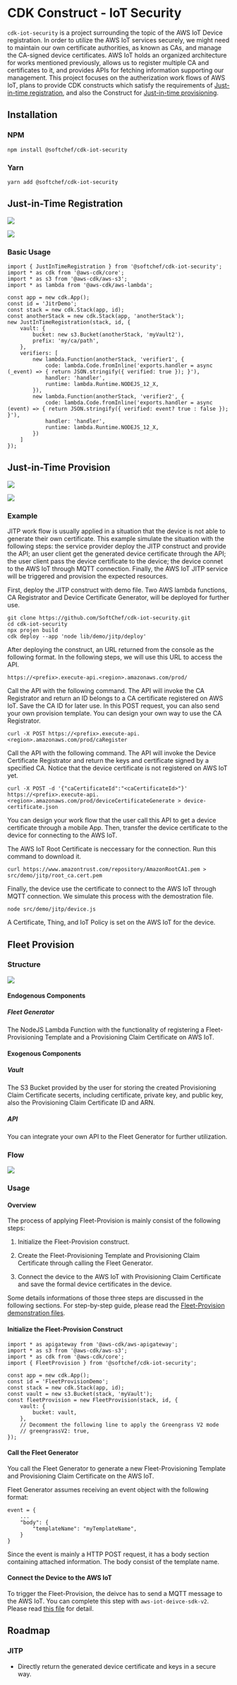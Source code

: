 # CDK Construct - IoT Security

`cdk-iot-security` is a project surrounding the topic of the AWS IoT Device registration. In order to utilize the AWS IoT services securely, we might need to maintain our own certificate authorities, as known as CAs, and manage the CA-signed device certificates. AWS IoT holds an organized architecture for works mentioned previously, allows us to register multiple CA and certificates to it, and provides APIs for fetching information supporting our management. This project focuses on the autherization work flows of AWS IoT, plans to provide CDK constructs which satisfy the requirements of [Just-in-time registration](https://aws.amazon.com/tw/blogs/iot/just-in-time-registration-of-device-certificates-on-aws-iot/), and also the Construct for [Just-in-time provisioning](https://aws.amazon.com/tw/blogs/iot/setting-up-just-in-time-provisioning-with-aws-iot-core/).

## Installation

### NPM

    npm install @softchef/cdk-iot-security

### Yarn

    yarn add @softchef/cdk-iot-security
    

## Just-in-Time Registration

![](./doc/jitr/JITR-AWS.png)

![](./doc/jitr/JITR.png)

### Basic Usage

    import { JustInTimeRegistration } from '@softchef/cdk-iot-security';
    import * as cdk from '@aws-cdk/core';
    import * as s3 from '@aws-cdk/aws-s3';
    import * as lambda from '@aws-cdk/aws-lambda';

    const app = new cdk.App();
    const id = 'JitrDemo';
    const stack = new cdk.Stack(app, id);
    const anotherStack = new cdk.Stack(app, 'anotherStack');
    new JustInTimeRegistration(stack, id, {
        vault: {
            bucket: new s3.Bucket(anotherStack, 'myVault2'),
            prefix: 'my/ca/path',
        },
        verifiers: [
            new lambda.Function(anotherStack, 'verifier1', {
                code: lambda.Code.fromInline('exports.handler = async (_event) => { return JSON.stringify({ verified: true }); }'),
                handler: 'handler',
                runtime: lambda.Runtime.NODEJS_12_X,
            }),
            new lambda.Function(anotherStack, 'verifier2', {
                code: lambda.Code.fromInline('exports.handler = async (event) => { return JSON.stringify({ verified: event? true : false }); }'),
                handler: 'handler',
                runtime: lambda.Runtime.NODEJS_12_X,
            })
        ]
    });

## Just-in-Time Provision

![](./doc/jitp/JITP-AWS.png)

![](./doc/jitp/JITP.png)

### Example

JITP work flow is usually applied in a situation that the device is not able to generate their own certificate. This example simulate the situation with the following steps: the service provider deploy the JITP construct and provide the API; an user client get the generated device certificate through the API; the user client pass the device certificate to the device; the device connet to the AWS IoT through MQTT connection. Finally, the AWS IoT JITP service will be triggered and provision the expected resources.

First, deploy the JITP construct with demo file. Two AWS lambda functions, CA Registrator and Device Certificate Generator, will be deployed for further use.

    git clone https://github.com/SoftChef/cdk-iot-security.git
    cd cdk-iot-security
    npx projen build
    cdk deploy --app 'node lib/demo/jitp/deploy'

After deploying the construct, an URL returned from the console as the following format. In the following steps, we will use this URL to access the API.

    https://<prefix>.execute-api.<region>.amazonaws.com/prod/

Call the API with the following command. The API will invoke the CA Registrator and return an ID belongs to a CA certificate registered on AWS IoT. Save the CA ID for later use. In this POST request, you can also send your own provision template. You can design your own way to use the CA Registrator.

    curl -X POST https://<prefix>.execute-api.<region>.amazonaws.com/prod/caRegister

Call the API with the following command. The API will invoke the Device Certificate Registrator and return the keys and certificate signed by a specified CA. Notice that the device certificate is not registered on AWS IoT yet.

    curl -X POST -d '{"caCertificateId":"<caCertificateId>"}' https://<prefix>.execute-api.<region>.amazonaws.com/prod/deviceCertificateGenerate > device-certificate.json

You can design your work flow that the user call this API to get a device certificate through a mobile App. Then, transfer the device certificate to the device for connecting to the AWS IoT.

The AWS IoT Root Certificate is neccessary for the connection. Run this command to download it.

    curl https://www.amazontrust.com/repository/AmazonRootCA1.pem > src/demo/jitp/root_ca.cert.pem

Finally, the device use the certificate to connect to the AWS IoT through MQTT connection. We simulate this process with the demostration file.

    node src/demo/jitp/device.js

A Certificate, Thing, and IoT Policy is set on the AWS IoT for the device.

## Fleet Provision

### Structure

![](./doc/fleet-provision/Fleet-Provision-AWS.png)

#### Endogenous Components

##### Fleet Generator

The NodeJS Lambda Function with the functionality of registering a Fleet-Provisioning Template and a Provisioning Claim Certificate on AWS IoT.

#### Exogenous Components

##### Vault

The S3 Bucket provided by the user for storing the created Provisioning Claim Certificate secerts, including certificate, private key, and public key, also the Provisioning Claim Certificate ID and ARN.

##### API

You can integrate your own API to the Fleet Generator for further utilization.

### Flow

![](./doc/fleet-provision/Fleet-Provision.png)

### Usage

#### Overview

The process of applying Fleet-Provision is mainly consist of the following steps:

1. Initialize the Fleet-Provision construct.

2. Create the Fleet-Provisioning Template and Provisioning Claim Certificate through calling the Fleet Generator.

3. Connect the device to the AWS IoT with Provisioning Claim Certificate and save the formal device certificates in the device.

Some details informations of those three steps are discussed in the following sections. For step-by-step guide, please read the [Fleet-Provision demonstration files](./src/demo/fleet-provision/README.md).

#### Initialize the Fleet-Provision Construct

    import * as apigateway from '@aws-cdk/aws-apigateway';
    import * as s3 from '@aws-cdk/aws-s3';
    import * as cdk from '@aws-cdk/core';
    import { FleetProvision } from '@softchef/cdk-iot-security';
    
    const app = new cdk.App();
    const id = 'FleetProvisionDemo';
    const stack = new cdk.Stack(app, id);
    const vault = new s3.Bucket(stack, 'myVault');
    const fleetProvision = new FleetProvision(stack, id, {
        vault: {
            bucket: vault,
        },
        // Decomment the following line to apply the Greengrass V2 mode
        // greengrassV2: true,
    });

#### Call the Fleet Generator

You call the Fleet Generator to generate a new Fleet-Provisioning Template and Provisioning Claim Certificate on the AWS IoT.

Fleet Generator assumes receiving an event object with the following format:

    event = {
        ...
        "body": {
            "templateName": "myTemplateName",
        }
    }

Since the event is mainly a HTTP POST request, it has a body section containing attached information. The body consist of the template name.

#### Connect the Device to the AWS IoT

To trigger the Fleet-Provision, the deivce has to send a MQTT message to the AWS IoT. You can complete this step with ```aws-iot-deivce-sdk-v2```. Please read [this file](./src/demo/fleet-provision/connect.js) for detail.

## Roadmap

### JITP

* Directly return the generated device certificate and keys in a secure way.
